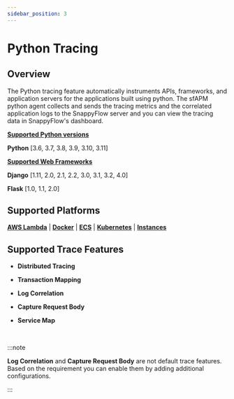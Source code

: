 ```yaml
---
sidebar_position: 3 
---
```

# Python Tracing

## Overview

The Python tracing feature automatically instruments APIs, frameworks, and application servers for the applications built using python. The sfAPM python agent collects and sends the tracing metrics and the correlated application logs to the SnappyFlow server and you can view the tracing data in SnappyFlow's dashboard.

<div class="blue_textbox">
	<b><u>Supported Python versions</u></b> 
	<p>
		<b>Python</b> [3.6, 3.7, 3.8, 3.9, 3.10, 3.11] </p>
	<b><u>Supported Web Frameworks</u></b>
	<p>
		<b>Django</b> [1.11, 2.0, 2.1, 2.2, 3.0, 3.1, 3.2, 4.0]
	</p>
    <p>
       <b>Flask</b>  [1.0, 1.1, 2.0]  
    </p>
</div>


## Supported Platforms

**[AWS Lambda](/docs/Tracing/python/aws_lamda)** | **[Docker](/docs/Tracing/python/python_in_docker)** | **[ECS](/docs/Tracing/python/python_in_ECS)** | **[Kubernetes](/docs/Tracing/python/python_in_kubernetes)** | **[Instances](/docs/Tracing/python/python_on_instance)**



## Supported Trace Features 

- **Distributed Tracing**

- **Transaction Mapping**

- **Log Correlation**

- **Capture Request Body**

- **Service Map**

<br/>

:::note

**Log Correlation** and **Capture Request Body** are not default trace features. Based on the requirement you can enable them by adding additional configurations.

:::





